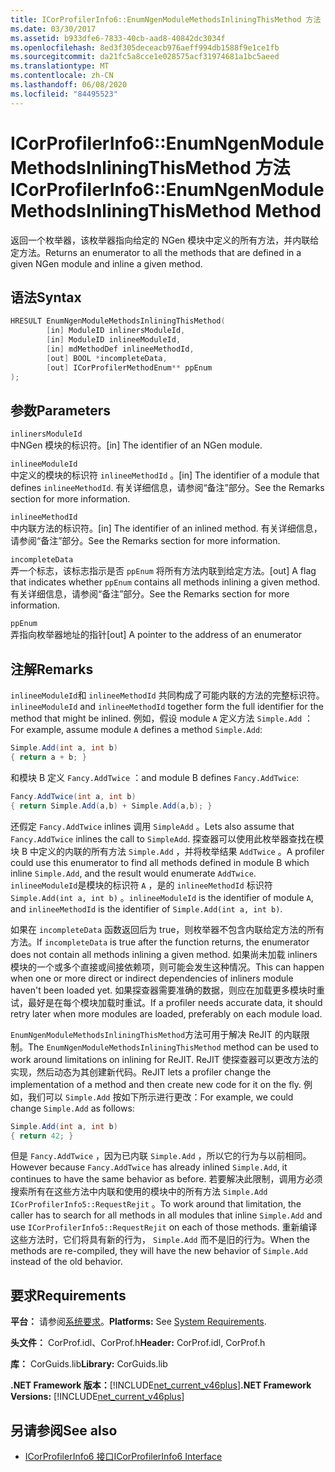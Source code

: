 ```yaml
---
title: ICorProfilerInfo6::EnumNgenModuleMethodsInliningThisMethod 方法
ms.date: 03/30/2017
ms.assetid: b933dfe6-7833-40cb-aad8-40842dc3034f
ms.openlocfilehash: 8ed3f305deceacb976aeff994db1588f9e1ce1fb
ms.sourcegitcommit: da21fc5a8cce1e028575acf31974681a1bc5aeed
ms.translationtype: MT
ms.contentlocale: zh-CN
ms.lasthandoff: 06/08/2020
ms.locfileid: "84495523"
---
```

# <a name="icorprofilerinfo6enumngenmodulemethodsinliningthismethod-method"></a><span data-ttu-id="1278e-102">ICorProfilerInfo6::EnumNgenModuleMethodsInliningThisMethod 方法</span><span class="sxs-lookup"><span data-stu-id="1278e-102">ICorProfilerInfo6::EnumNgenModuleMethodsInliningThisMethod Method</span></span>

<span data-ttu-id="1278e-103">返回一个枚举器，该枚举器指向给定的 NGen 模块中定义的所有方法，并内联给定方法。</span><span class="sxs-lookup"><span data-stu-id="1278e-103">Returns an enumerator to all the methods that are defined in a given NGen module and inline a given method.</span></span>

## <a name="syntax"></a><span data-ttu-id="1278e-104">语法</span><span class="sxs-lookup"><span data-stu-id="1278e-104">Syntax</span></span>

```cpp
HRESULT EnumNgenModuleMethodsInliningThisMethod(
        [in] ModuleID inlinersModuleId,
        [in] ModuleID inlineeModuleId,
        [in] mdMethodDef inlineeMethodId,
        [out] BOOL *incompleteData,
        [out] ICorProfilerMethodEnum** ppEnum
);
```

## <a name="parameters"></a><span data-ttu-id="1278e-105">参数</span><span class="sxs-lookup"><span data-stu-id="1278e-105">Parameters</span></span>

`inlinersModuleId`\
<span data-ttu-id="1278e-106">中NGen 模块的标识符。</span><span class="sxs-lookup"><span data-stu-id="1278e-106">[in] The identifier of an NGen module.</span></span>

`inlineeModuleId`\
<span data-ttu-id="1278e-107">中定义的模块的标识符 `inlineeMethodId` 。</span><span class="sxs-lookup"><span data-stu-id="1278e-107">[in] The identifier of a module that defines `inlineeMethodId`.</span></span> <span data-ttu-id="1278e-108">有关详细信息，请参阅“备注”部分。</span><span class="sxs-lookup"><span data-stu-id="1278e-108">See the Remarks section for more information.</span></span>

`inlineeMethodId`\
<span data-ttu-id="1278e-109">中内联方法的标识符。</span><span class="sxs-lookup"><span data-stu-id="1278e-109">[in] The identifier of an inlined method.</span></span> <span data-ttu-id="1278e-110">有关详细信息，请参阅“备注”部分。</span><span class="sxs-lookup"><span data-stu-id="1278e-110">See the Remarks section for more information.</span></span>

`incompleteData`\
<span data-ttu-id="1278e-111">弄一个标志，该标志指示是否 `ppEnum` 将所有方法内联到给定方法。</span><span class="sxs-lookup"><span data-stu-id="1278e-111">[out] A flag that indicates whether `ppEnum` contains all methods inlining a given method.</span></span>  <span data-ttu-id="1278e-112">有关详细信息，请参阅“备注”部分。</span><span class="sxs-lookup"><span data-stu-id="1278e-112">See the Remarks section for more information.</span></span>

`ppEnum`\
<span data-ttu-id="1278e-113">弄指向枚举器地址的指针</span><span class="sxs-lookup"><span data-stu-id="1278e-113">[out] A pointer to the address of an enumerator</span></span>

## <a name="remarks"></a><span data-ttu-id="1278e-114">注解</span><span class="sxs-lookup"><span data-stu-id="1278e-114">Remarks</span></span>

<span data-ttu-id="1278e-115">`inlineeModuleId`和 `inlineeMethodId` 共同构成了可能内联的方法的完整标识符。</span><span class="sxs-lookup"><span data-stu-id="1278e-115">`inlineeModuleId` and `inlineeMethodId` together form the full identifier for the method that might be inlined.</span></span> <span data-ttu-id="1278e-116">例如，假设 module `A` 定义方法 `Simple.Add` ：</span><span class="sxs-lookup"><span data-stu-id="1278e-116">For example, assume module `A` defines a method `Simple.Add`:</span></span>

```csharp
Simple.Add(int a, int b)
{ return a + b; }
```

<span data-ttu-id="1278e-117">和模块 B 定义 `Fancy.AddTwice` ：</span><span class="sxs-lookup"><span data-stu-id="1278e-117">and module B defines `Fancy.AddTwice`:</span></span>

```csharp
Fancy.AddTwice(int a, int b)
{ return Simple.Add(a,b) + Simple.Add(a,b); }
```

<span data-ttu-id="1278e-118">还假定 `Fancy.AddTwice` inlines 调用 `SimpleAdd` 。</span><span class="sxs-lookup"><span data-stu-id="1278e-118">Lets also assume that `Fancy.AddTwice` inlines the call to `SimpleAdd`.</span></span> <span data-ttu-id="1278e-119">探查器可以使用此枚举器查找在模块 B 中定义的内联的所有方法 `Simple.Add` ，并将枚举结果 `AddTwice` 。</span><span class="sxs-lookup"><span data-stu-id="1278e-119">A profiler could use this enumerator to find all methods defined in module B which inline `Simple.Add`, and the result would enumerate `AddTwice`.</span></span>  <span data-ttu-id="1278e-120">`inlineeModuleId`是模块的标识符 `A` ，是的 `inlineeMethodId` 标识符 `Simple.Add(int a, int b)` 。</span><span class="sxs-lookup"><span data-stu-id="1278e-120">`inlineeModuleId` is the identifier of module `A`, and `inlineeMethodId` is the identifier of `Simple.Add(int a, int b)`.</span></span>

<span data-ttu-id="1278e-121">如果在 `incompleteData` 函数返回后为 true，则枚举器不包含内联给定方法的所有方法。</span><span class="sxs-lookup"><span data-stu-id="1278e-121">If `incompleteData` is true after the function returns, the enumerator does not contain all methods inlining a given method.</span></span> <span data-ttu-id="1278e-122">如果尚未加载 inliners 模块的一个或多个直接或间接依赖项，则可能会发生这种情况。</span><span class="sxs-lookup"><span data-stu-id="1278e-122">This can happen when one or more direct or indirect dependencies of inliners module haven't been loaded yet.</span></span> <span data-ttu-id="1278e-123">如果探查器需要准确的数据，则应在加载更多模块时重试，最好是在每个模块加载时重试。</span><span class="sxs-lookup"><span data-stu-id="1278e-123">If a profiler needs accurate data, it should retry later when more modules are loaded, preferably on each module load.</span></span>

<span data-ttu-id="1278e-124">`EnumNgenModuleMethodsInliningThisMethod`方法可用于解决 ReJIT 的内联限制。</span><span class="sxs-lookup"><span data-stu-id="1278e-124">The `EnumNgenModuleMethodsInliningThisMethod` method can be used to work around limitations on inlining for ReJIT.</span></span> <span data-ttu-id="1278e-125">ReJIT 使探查器可以更改方法的实现，然后动态为其创建新代码。</span><span class="sxs-lookup"><span data-stu-id="1278e-125">ReJIT lets a profiler change the implementation of a method and then create new code for it on the fly.</span></span> <span data-ttu-id="1278e-126">例如，我们可以 `Simple.Add` 按如下所示进行更改：</span><span class="sxs-lookup"><span data-stu-id="1278e-126">For example, we could change `Simple.Add` as follows:</span></span>

```csharp
Simple.Add(int a, int b)
{ return 42; }
```

<span data-ttu-id="1278e-127">但是 `Fancy.AddTwice` ，因为已内联 `Simple.Add` ，所以它的行为与以前相同。</span><span class="sxs-lookup"><span data-stu-id="1278e-127">However because `Fancy.AddTwice` has already inlined `Simple.Add`, it continues to have the same behavior as before.</span></span> <span data-ttu-id="1278e-128">若要解决此限制，调用方必须搜索所有在这些方法中内联和使用的模块中的所有方法 `Simple.Add` `ICorProfilerInfo5::RequestRejit` 。</span><span class="sxs-lookup"><span data-stu-id="1278e-128">To work around that limitation, the caller has to search for all methods in all modules that inline `Simple.Add` and use `ICorProfilerInfo5::RequestRejit` on each of those methods.</span></span> <span data-ttu-id="1278e-129">重新编译这些方法时，它们将具有新的行为， `Simple.Add` 而不是旧的行为。</span><span class="sxs-lookup"><span data-stu-id="1278e-129">When the methods are re-compiled, they will have the new behavior of `Simple.Add` instead of the old behavior.</span></span>

## <a name="requirements"></a><span data-ttu-id="1278e-130">要求</span><span class="sxs-lookup"><span data-stu-id="1278e-130">Requirements</span></span>

<span data-ttu-id="1278e-131">**平台：** 请参阅[系统要求](../../get-started/system-requirements.md)。</span><span class="sxs-lookup"><span data-stu-id="1278e-131">**Platforms:** See [System Requirements](../../get-started/system-requirements.md).</span></span>

<span data-ttu-id="1278e-132">**头文件：** CorProf.idl、CorProf.h</span><span class="sxs-lookup"><span data-stu-id="1278e-132">**Header:** CorProf.idl, CorProf.h</span></span>

<span data-ttu-id="1278e-133">**库：** CorGuids.lib</span><span class="sxs-lookup"><span data-stu-id="1278e-133">**Library:** CorGuids.lib</span></span>

<span data-ttu-id="1278e-134">**.NET Framework 版本：**[!INCLUDE[net_current_v46plus](../../../../includes/net-current-v46plus-md.md)]</span><span class="sxs-lookup"><span data-stu-id="1278e-134">**.NET Framework Versions:** [!INCLUDE[net_current_v46plus](../../../../includes/net-current-v46plus-md.md)]</span></span>

## <a name="see-also"></a><span data-ttu-id="1278e-135">另请参阅</span><span class="sxs-lookup"><span data-stu-id="1278e-135">See also</span></span>

- [<span data-ttu-id="1278e-136">ICorProfilerInfo6 接口</span><span class="sxs-lookup"><span data-stu-id="1278e-136">ICorProfilerInfo6 Interface</span></span>](icorprofilerinfo6-interface.md)
